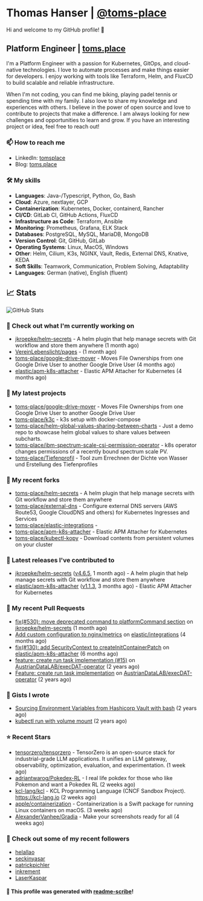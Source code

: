 # Thomas Hanser | [@toms-place](https://github.com/toms-place)

Hi and welcome to my GitHub profile! 👋

## Platform Engineer | [toms.place](https://toms.place)

I'm a Platform Engineer with a passion for Kubernetes, GitOps, and cloud-native technologies. I love to automate processes and make things easier for developers.
I enjoy working with tools like Terraform, Helm, and FluxCD to build scalable and reliable infrastructure.

When I'm not coding, you can find me biking, playing padel tennis or spending time with my family.
I also love to share my knowledge and experiences with others.
I believe in the power of open source and love to contribute to projects that make a difference.
I am always looking for new challenges and opportunities to learn and grow. If you have an interesting project or idea, feel free to reach out!

### 📫 How to reach me

- LinkedIn: [tomsplace](https://www.linkedin.com/in/tomsplace/)
- Blog: [toms.place](pages/blog.md)

### 🛠️ My skills

- **Languages**: Java-/Typescript, Python, Go, Bash
- **Cloud**: Azure, nextlayer, GCP
- **Containerization**: Kubernetes, Docker, containerd, Rancher
- **CI/CD**: GitLab CI, GitHub Actions, FluxCD
- **Infrastructure as Code**: Terraform, Ansible
- **Monitoring**: Prometheus, Grafana, ELK Stack
- **Databases**: PostgreSQL, MySQL, MariaDB, MongoDB
- **Version Control**: Git, GitHub, GitLab
- **Operating Systems**: Linux, MacOS, Windows
- **Other**: Helm, Cilium, K3s, NGINX, Vault, Redis, External DNS, Knative, KEDA
- **Soft Skills**: Teamwork, Communication, Problem Solving, Adaptability
- **Languages**: German (native), English (fluent)

## 📈 Stats

![GitHub Stats](https://github-readme-stats.vercel.app/api?username=toms-place&count_private=false&theme=tokyonight&show_icons=true)

### 👷 Check out what I'm currently working on

- [jkroepke/helm-secrets](https://github.com/jkroepke/helm-secrets) - A helm plugin that help manage secrets with Git workflow and store them anywhere (1 month ago)
- [VereinLebenslicht/pages](https://github.com/VereinLebenslicht/pages) -  (1 month ago)
- [toms-place/google-drive-mover](https://github.com/toms-place/google-drive-mover) - Moves File Ownerships from one Google Drive User to another Google Drive User (4 months ago)
- [elastic/apm-k8s-attacher](https://github.com/elastic/apm-k8s-attacher) - Elastic APM Attacher for Kubernetes (4 months ago)

### 🌱 My latest projects

- [toms-place/google-drive-mover](https://github.com/toms-place/google-drive-mover) - Moves File Ownerships from one Google Drive User to another Google Drive User
- [toms-place/k3c](https://github.com/toms-place/k3c) - k3s setup with docker-compose
- [toms-place/helm-global-values-sharing-between-charts](https://github.com/toms-place/helm-global-values-sharing-between-charts) - Just a demo repo to showcase helm global values to share values between subcharts.
- [toms-place/ibm-spectrum-scale-csi-permission-operator](https://github.com/toms-place/ibm-spectrum-scale-csi-permission-operator) - k8s operator changes permissions of a recently bound spectrum scale PV.
- [toms-place/Tiefenprofil](https://github.com/toms-place/Tiefenprofil) - Tool zum Errechnen der Dichte von Wasser und Erstellung des Tiefenprofiles

### 🍴 My recent forks

- [toms-place/helm-secrets](https://github.com/toms-place/helm-secrets) - A helm plugin that help manage secrets with Git workflow and store them anywhere
- [toms-place/external-dns](https://github.com/toms-place/external-dns) - Configure external DNS servers (AWS Route53, Google CloudDNS and others) for Kubernetes Ingresses and Services
- [toms-place/elastic-integrations](https://github.com/toms-place/elastic-integrations) - 
- [toms-place/apm-k8s-attacher](https://github.com/toms-place/apm-k8s-attacher) - Elastic APM Attacher for Kubernetes
- [toms-place/kubectl-kopy](https://github.com/toms-place/kubectl-kopy) - Download contents from persistent volumes on your cluster

### 🔭 Latest releases I've contributed to

- [jkroepke/helm-secrets](https://github.com/jkroepke/helm-secrets) ([v4.6.5](https://github.com/jkroepke/helm-secrets/releases/tag/v4.6.5), 1 month ago) - A helm plugin that help manage secrets with Git workflow and store them anywhere
- [elastic/apm-k8s-attacher](https://github.com/elastic/apm-k8s-attacher) ([v1.1.3](https://github.com/elastic/apm-k8s-attacher/releases/tag/v1.1.3), 3 months ago) - Elastic APM Attacher for Kubernetes

### 🔨 My recent Pull Requests

- [fix(#530): move deprecated command to platformCommand section](https://github.com/jkroepke/helm-secrets/pull/531) on [jkroepke/helm-secrets](https://github.com/jkroepke/helm-secrets) (1 month ago)
- [Add custom configuration to nginx/metrics](https://github.com/elastic/integrations/pull/12865) on [elastic/integrations](https://github.com/elastic/integrations) (4 months ago)
- [fix(#130): add SecurityContext to createInitContainerPatch](https://github.com/elastic/apm-k8s-attacher/pull/131) on [elastic/apm-k8s-attacher](https://github.com/elastic/apm-k8s-attacher) (6 months ago)
- [feature: create run task implementation (#15)](https://github.com/AustrianDataLAB/execDAT-operator/pull/16) on [AustrianDataLAB/execDAT-operator](https://github.com/AustrianDataLAB/execDAT-operator) (2 years ago)
- [Feature: create run task implementation](https://github.com/AustrianDataLAB/execDAT-operator/pull/15) on [AustrianDataLAB/execDAT-operator](https://github.com/AustrianDataLAB/execDAT-operator) (2 years ago)

### 📓 Gists I wrote

- [Sourcing Environment Variables from Hashicorp Vault with bash](https://gist.github.com/6f0e2f3f2c50c501357780af2a46ad96) (2 years ago)
- [kubectl run with volume mount](https://gist.github.com/44f7dd8a12693304d3a8f6a3f31ceb74) (2 years ago)

### ⭐ Recent Stars

- [tensorzero/tensorzero](https://github.com/tensorzero/tensorzero) - TensorZero is an open-source stack for industrial-grade LLM applications. It unifies an LLM gateway, observability, optimization, evaluation, and experimentation. (1 week ago)
- [adriantwarog/Pokedex-RL](https://github.com/adriantwarog/Pokedex-RL) - I real life pokdex for those who like Pokemon and want a Pokedex RL  (2 weeks ago)
- [kcl-lang/kcl](https://github.com/kcl-lang/kcl) - KCL Programming Language (CNCF Sandbox Project). https://kcl-lang.io (2 weeks ago)
- [apple/containerization](https://github.com/apple/containerization) - Containerization is a Swift package for running Linux containers on macOS. (3 weeks ago)
- [AlexanderVanhee/Gradia](https://github.com/AlexanderVanhee/Gradia) - Make your screenshots ready for all (4 weeks ago)

### 👯 Check out some of my recent followers

- [helallao](https://github.com/helallao)
- [seckinyasar](https://github.com/seckinyasar)
- [patrickpichler](https://github.com/patrickpichler)
- [inkrement](https://github.com/inkrement)
- [LaserKaspar](https://github.com/LaserKaspar)

#### 🤖 This profile was generated with [readme-scribe](https://github.com/muesli/readme-scribe)!
